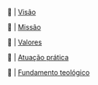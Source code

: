🧭 | [Visão](./Visao)

🎯 | [Missão](Missao)

💎 | [Valores](Valores)

🧩 | [Atuação prática](AtuacaoPratica)

📜 | [Fundamento teológico](FundamentoTeologico)
